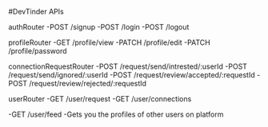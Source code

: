#DevTinder APIs

authRouter
-POST /signup
-POST /login
-POST /logout

profileRouter
-GET /profile/view
-PATCH /profile/edit
-PATCH /profile/password

connectionRequestRouter
-POST /request/send/intrested/:userId
-POST /request/send/ignored/:userId
-POST /request/review/accepted/:requestId
-POST /request/review/rejected/:requestId

userRouter
-GET /user/request
-GET /user/connections

-GET /user/feed -Gets you the profiles of other users on platform